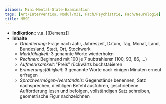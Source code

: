 ```yaml
---
aliases: Mini-Mental-State-Examination
tags: [Art/Intervention, Modul/m31, Fach/Psychiatrie, Fach/Neurologie]
title: MMSE
---
```

- **Indikation**:: v.a. [[Demenz]]
- **Inhalte**
	- *Orientierung:* Frage nach Jahr, Jahreszeit, Datum, Tag, Monat, Land, Bundesland, Stadt, Ort, Stockwerk
	- *Merkfähigkeit:* 3 genannte Worte wiederholen
	- *Rechnen:* Beginnend mit 100 je 7 subtrahieren (100, 93, 86, ...)
	- *Aufmerksamkeit:* "Preis" rückwärts buchstabieren
	- *Erinnerungsfähigkeit:* 3 genannte Worte nach einigen Minuten erneut erfragen
	- *Sprachvermögen-/verständnis:* Gegenstände benennen, Satz nachsprechen, dreitiligen Befehl ausführen, geschriebene Aufforderung lesen und befolgen, vollständigen Satz schreiben, geometrische Figur nachzeichnen